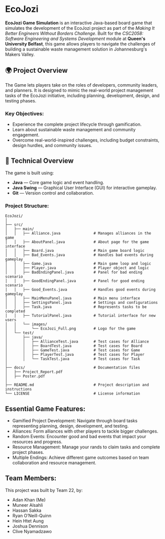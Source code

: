 # EcoJozi 
**EcoJozi Game Simulation** is an interactive Java-based board game that simulates the development of the EcoJozi project as part of the *Making It Better Engineers Without Borders Challenge*. Built for the *CSC2058: Software Engineering and Systems Development* module at **Queen's University Belfast**, this game allows players to navigate the challenges of building a sustainable waste management solution in Johannesburg's Makers Valley.


## 🌍 **Project Overview**  
The Game lets players take on the roles of developers, community leaders, and planners. It is designed to mimic the real-world project management tasks of the EcoJozi initiative, including planning, development, design, and testing phases.


### **Key Objectives:**  
- Experience the complete project lifecycle through gamification.  
- Learn about sustainable waste management and community engagement.  
- Overcome real-world-inspired challenges, including budget constraints, design hurdles, and community issues.


## 🔧 **Technical Overview**  
The game is built using:  
- **Java** — Core game logic and event handling.  
- **Java Swing** — Graphical User Interface (GUI) for interactive gameplay.  
- **Git** — Version control and collaboration.

### **Project Structure:**  
```plaintext
EcoJozi/
│
├── src/
│   ├── main/
│   │   ├── Alliance.java               # Manages alliances in the game
│   │   ├── AboutPanel.java             # About page for the game interface
│   │   ├── Board.java                  # Main game board logic
│   │   ├── Bad_Events.java             # Handles bad events during gameplay
│   │   ├── Game.java                   # Main game loop and logic
│   │   ├── Player.java                 # Player object and logic
│   │   ├── BadEndingPanel.java         # Panel for bad ending scenario
│   │   ├── GoodEndingPanel.java        # Panel for good ending scenario
│   │   ├── Good_Events.java            # Handles good events during gameplay
│   │   ├── MainMenuPanel.java          # Main menu interface
│   │   ├── SettingsPanel.java          # Settings and configurations
│   │   ├── Task.java                   # Represents tasks to be completed
│   │   ├── TutorialPanel.java          # Tutorial interface for new users
│   │   └── images/
│   │       └── EcoJozi_Full.png        # Logo for the game
│   └── test/
│       ├── java/
│       │   ├── AllianceTest.java       # Test cases for Alliance
│       │   ├── BoardTest.java          # Test cases for Board
│       │   ├── GameTest.java           # Test cases for Game
│       │   ├── PlayerTest.java         # Test cases for Player
│       │   └── TaskTest.java           # Test cases for Task
│
├── docs/                               # Documentation files
│   ├── Project_Report.pdf
│   ├── Poster.pdf
│
├── README.md                           # Project description and instructions
└── LICENSE                             # License information
```


## **Essential Game Features:**
- Gamified Project Development: Navigate through board tasks representing planning, design, development, and testing.
- Alliances: Form alliances with other players to tackle bigger challenges.
- Random Events: Encounter good and bad events that impact your resources and progress.
- Resource Management: Manage your rands to claim tasks and complete project phases.
- Multiple Endings: Achieve different game outcomes based on team collaboration and resource management.


## **Team Members:**
This project was built by Team 22, by:
- Adan Khan (Me)
- Muneer Alsahli
- Hassan Sakka
- Ryan O’Neill-Quinn
- Hein Htet Aung
- Joshua Dennison
- Clive Nyamadzawo


